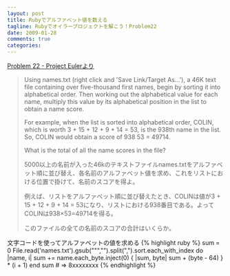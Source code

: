 ```yaml
---
layout: post
title: Rubyでアルファベット値を数える
tagline: Rubyでオイラープロジェクトを解こう！Problem22
date: 2009-01-28
comments: true
categories:
---
```



[Problem 22 - Project Eulerより](http://projecteuler.net/index.php?section=problems&id=22)
 
> Using names.txt (right click and 'Save Link/Target As...'), a 46K text file containing over five-thousand first names, begin by sorting it into alphabetical order. Then working out the alphabetical value for each name, multiply this value by its alphabetical position in the list to obtain a name score.
>
> For example, when the list is sorted into alphabetical order, COLIN, which is worth 3 + 15 + 12 + 9 + 14 = 53, is the 938th name in the list. So, COLIN would obtain a score of 938  53 = 49714.
>
> What is the total of all the name scores in the file?
>
> 5000以上の名前が入った46kのテキストファイルnames.txtをアルファベット順に並び替え、各名前のアルファベット値を求め、これをリストにおける位置で掛けて、名前のスコアを得よ。
>
> 例えば、リストをアルファベット順に並び替えたとき、COLINは値が3 + 15 + 12 + 9 + 14 = 53になり、リストにおける938番目である。よってCOLINは938×53=49714を得る。
>
> このファイルの全ての名前のスコアの合計はいくらか。


文字コードを使ってアルファベットの値を求める
{% highlight ruby %}
 sum = 0
 File.read('names.txt').gsub("\"","").split(",").sort.each_with_index do |name, i|
   sum += name.each_byte.inject(0) { |sum, byte| sum + (byte - 64) } * (i + 1)
 end
 sum # => 8xxxxxxxx
{% endhighlight %}
